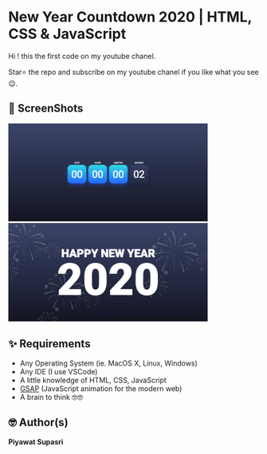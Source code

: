 # New Year Countdown 2020 | HTML, CSS & JavaScript
Hi ! this the first code on my youtube chanel.

Star⭐ the repo and subscribe on my youtube chanel if you like what you see😉.

## 📸  ScreenShots
<img src="ss/ss1.jpg" width="400">
<img src="ss/ss2.jpg" width="400">

## ✨ Requirements
* Any Operating System (ie. MacOS X, Linux, Windows)
* Any IDE (I use VSCode)
* A little knowledge of HTML, CSS, JavaScript
* [GSAP](https://greensock.com/gsap/) (JavaScript animation for the modern web)
* A brain to think 🤓🤓

## 🤓 Author(s)
**Piyawat Supasri**